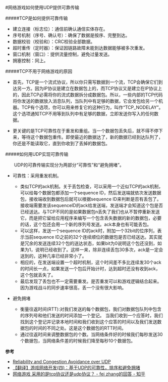 #网络游戏如何使用UDP提供可靠传输

#####TCP是如何提供可靠传输
* 建立连接（标志位）：通信前确认通信实体存在。
* 序号机制（序号、确认号）：确保了数据是按序、完整到达。
* 数据校验（校验和）：CRC校验全部数据。
* 超时重传（定时器）：保证因链路故障未能到达数据能够被多次重发。
* 窗口机制（窗口）：提供流量控制，避免过量发送。
* 拥塞控制：同上。

#####TCP不用于网络游戏的原因

- 首先，TCP是一个流式协议，所以你只需写数据到一个流，TCP会确保它们到达另一方。因为IP协议是建立在数据包上的，而TCP协议又是建立在IP协议上的，因此TCP必需将你的流式数据拆分成数据包。所以，一些内部的TCP代码将你发送的数据放入消息队列，当队列中有足够的数据，它会发包给另一个机器。TCP有个选项，你可以用来修复它的这种行为，叫作“TCP_NODELAY”。这个选项通知TCP不用等到队列中有足够的数据，立即发送你写入的任何数据。

- 更关键的是TCP可靠性在于重发和重组。当一个数据包丢失后，就不得不停下来，等待这个数据包重传。即使最近的数据达了，新的数据已经到达队列了，你还是不能读取它，直到你收到了丢掉的数据包。

#####如何用UDP实现可靠传输

　　UDP的可靠传输实现分为两部分“可靠性”和“避免拥堵”。

- 可靠性：采用重发机制。
    - 类似TCP的ack机制。关于丢包检查，可以采用一个近似TCP的ack机制，可以给每个数据包都添加一个sequence ID，然后发送端就依次发送数据包，接收端收到数据包后就可以根据sequence ID来判断是否有丢包了。接收端需要发该sequenceID的ack给发送端，发送端才会知道这个包是否已经送达。与TCP不同的是如果数据包n丢失了我们也从不暂停重新发送它，而是把它留给应用程序来编写一个包含丢失数据的新的数据包，必要的话，这个包还会用一个新的序列号发送。ack本身也有可能丢包。
    - 可以这样，发送一个sequence ID的ack时，附加一个32bit的位序列，表示当前sequence ID之前的32个连续顺位的数据包是否已经送达。其实就是冗余的发送连续32个包的送达状态，如果bit为0说明这个包还没到，如果为1，说明已经收到了。这样一来，除非连续丢包30多次，ack是一定会送到的，这种几率已经非常小了。
    - 相应的，在发送端设置一个超时机制，这个时间差不多比连续发30个ack的时间长一点，如果发送一个包后开始计时，达到超时还没有收到ack，这个包就丢失了。
    - 最后发现了丢包也不一定需要重发。是否重发可以和游戏逻辑结合起来。因为游戏战斗的同步速率很高，丢一个没有很大影响。


- 避免拥堵
    - 衡量往返时间(RTT):对我们发送的每个数据包，我们对数据包队列中包含的序列号和他们发送的时间添加一个登记。
当我们收到一个应答时，我们找到这个登记并记录本地时间和我们收到这个应答的时间以及我们发送数据包的时间的不同之处。这是这个数据包的RTT时间。
    - 通过往返时间来调整数据包的个数。当网络条件好的时候我们每秒发送30个数据包，当网络条件差的时候我们降至每秒10个数据包。


**参考**

* [Reliability and Congestion Avoidance over UDP](https://gafferongames.com/post/reliability_ordering_and_congestion_avoidance_over_udp/)
* [【翻译】游戏网络开发(四)：基于UDP的可靠性，排序和避免拥堵](http://gad.qq.com/program/translateview/7161834)
* [网络游戏 采用的是tcp协议还是udp协议？ - fei zhang的回答 - 知乎](https://www.zhihu.com/question/23356564/answer/87087330)


